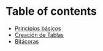 # Table of contents

* [Principios básicos](README.md)
* [Creación de Tablas](creacion-de-tablas.md)
* [Bitácoras](bitacoras.md)

